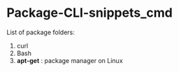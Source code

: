 # Package-CLI-snippets_cmd

List of package folders:

1. curl
2. Bash
3. **apt-get** : package manager on Linux

